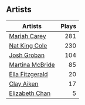 ## Artists
Artists | Plays 
----- | -----: 
[Mariah Carey](/artists/mariah-carey-31885) | 281
[Nat King Cole](/artists/nat-king-cole-3428) | 230
[Josh Groban](/artists/josh-groban-58260) | 104
[Martina McBride](/artists/martina-mcbride-35319) | 85
[Ella Fitzgerald](/artists/ella-fitzgerald-925) | 20
[Clay Aiken](/artists/clay-aiken-116167) | 17
[Elizabeth Chan](/artists/elizabeth-chan-793805) | 5

